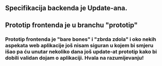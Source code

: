 ## Specifikacija backenda je Update-ana.

## Prototip frontenda je u branchu "prototip"

### Prototip frontenda je "bare bones" i "zbrda zdola" i oko nekih aspekata web aplikacije još nisam siguran u kojem bi smjeru išao pa ću unutar nekoliko dana još update-at prototip kako bi dobili validan dojam o aplikaciji. Hvala na razumijevanju!
